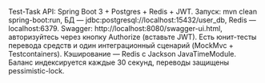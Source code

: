 Test-Task API: Spring Boot 3 + Postgres + Redis + JWT.
Запуск: mvn clean spring-boot:run, БД — jdbc:postgresql://localhost:15432/user_db, Redis — localhost:6379.
Swagger: http://localhost:8080/swagger-ui.html, авторизуйтесь через кнопку Authorize (вставьте JWT).
Есть юнит-тесты перевода средств и один интеграционный сценарий (MockMvc + Testcontainers).
Кэширование — Redis с Jackson JavaTimeModule.
Баланс индексируется каждые 30 секунд, переводы защищены pessimistic-lock.